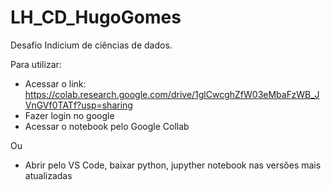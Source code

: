 # LH_CD_HugoGomes
Desafio Indicium de ciências de dados.


Para utilizar:
- Acessar o link: https://colab.research.google.com/drive/1glCwcghZfW03eMbaFzWB_JVnGVf0TATf?usp=sharing
- Fazer login no google
- Acessar o notebook pelo Google Collab

Ou

- Abrir pelo VS Code, baixar python, jupyther notebook nas versões mais atualizadas
